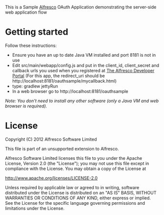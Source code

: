 This is a Sample [Alfresco](http://www.alfresco.com/) OAuth Application demonstrating the server-side web application flow

Getting started
===============

Follow these instructions:

* Ensure you have an up to date Java VM installed and port 8181 is not in use
* Edit src/main/webapp/config.js and put in the client_id, client_secret and callback urls you used when you registered at [The Alfresco Developer Portal](https://developer.alfresco.com/) (For this app, the redirect_uri should be http://localhost:8181/oauthsample/mycallback.html)
* type: gradlew jettyRun
* In a web browser go to http://localhost:8181/oauthsample

*Note: You don't need to install any other software (only a Java VM and web browser is required).*

# License
Copyright (C) 2012 Alfresco Software Limited

This file is part of an unsupported extension to Alfresco.

Alfresco Software Limited licenses this file
to you under the Apache License, Version 2.0 (the
"License"); you may not use this file except in compliance
with the License.  You may obtain a copy of the License at

 http://www.apache.org/licenses/LICENSE-2.0

Unless required by applicable law or agreed to in writing,
software distributed under the License is distributed on an
"AS IS" BASIS, WITHOUT WARRANTIES OR CONDITIONS OF ANY
KIND, either express or implied.  See the License for the
specific language governing permissions and limitations
under the License.
